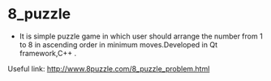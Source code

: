 # 8_puzzle

* It is simple puzzle game in which user should arrange the number from 1 to 8 in ascending order in minimum moves.Developed in Qt framework,C++ .

Useful link: http://www.8puzzle.com/8_puzzle_problem.html
